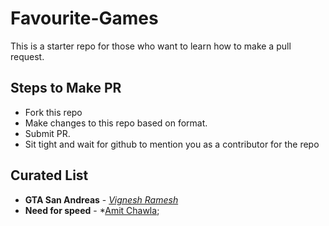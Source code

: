 # Favourite-Games
This is a starter repo for those who want to learn how to make a pull request.

## Steps to Make PR
* Fork this repo
* Make changes to this repo based on format.
* Submit PR.
* Sit tight and wait for github to mention you as a contributor for the repo

## Curated List

* __GTA San Andreas__ - *[Vignesh Ramesh](http://www.vigneshramesh.in)*
* __Need for speed__ - *[Amit Chawla](https://www.linkedin.com/in/amitchawla1995/); 

